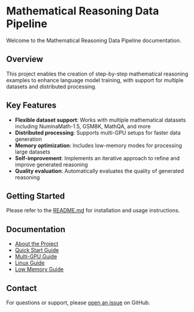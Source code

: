# Mathematical Reasoning Data Pipeline

Welcome to the Mathematical Reasoning Data Pipeline documentation.

## Overview

This project enables the creation of step-by-step mathematical reasoning examples to enhance language model training, with support for multiple datasets and distributed processing.

## Key Features

- **Flexible dataset support**: Works with multiple mathematical datasets including NuminaMath-1.5, GSM8K, MathQA, and more
- **Distributed processing**: Supports multi-GPU setups for faster data generation
- **Memory optimization**: Includes low-memory modes for processing large datasets
- **Self-improvement**: Implements an iterative approach to refine and improve generated reasoning
- **Quality evaluation**: Automatically evaluates the quality of generated reasoning

## Getting Started

Please refer to the [README.md](https://github.com/blue-blues/reason_data_gen/blob/master/README.md) for installation and usage instructions.

## Documentation

- [About the Project](https://github.com/blue-blues/reason_data_gen/blob/master/ABOUT.md)
- [Quick Start Guide](https://github.com/blue-blues/reason_data_gen/blob/master/QUICK_START.md)
- [Multi-GPU Guide](https://github.com/blue-blues/reason_data_gen/blob/master/MULTI_GPU_GUIDE.md)
- [Linux Guide](https://github.com/blue-blues/reason_data_gen/blob/master/LINUX_GUIDE.md)
- [Low Memory Guide](https://github.com/blue-blues/reason_data_gen/blob/master/README_LOW_MEMORY.md)

## Contact

For questions or support, please [open an issue](https://github.com/blue-blues/reason_data_gen/issues) on GitHub.

